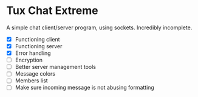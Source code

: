 # Tux Chat Extreme
A simple chat client/server program, using sockets.
Incredibly incomplete.

* [x] Functioning client
* [x] Functioning server
* [x] Error handling
* [ ] Encryption
* [ ] Better server management tools
* [ ] Message colors
* [ ] Members list
* [ ] Make sure incoming message is not abusing formatting